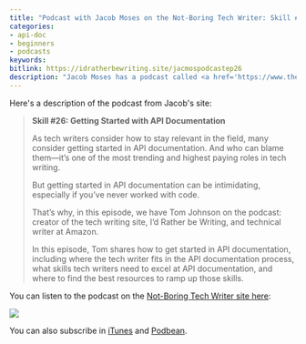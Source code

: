 ```yaml
---
title: "Podcast with Jacob Moses on the Not-Boring Tech Writer: Skill #26: Getting Started with API Documentation"
categories:
- api-doc
- beginners
- podcasts
keywords:
bitlink: https://idratherbewriting.site/jacmospodcastep26
description: "Jacob Moses has a podcast called <a href='https://www.thenotboringtechwriter.com'>The Not-Boring Tech Writer</a>. Recently, he interviewed me for an episode titled <a href='https://www.thenotboringtechwriter.com/blog/2019/9/30/skill-26'>Skill #26: Getting Started with API Documentation</a>."
---
```


Here's a description of the podcast from Jacob's site:

> **Skill #26: Getting Started with API Documentation**
>
> As tech writers consider how to stay relevant in the field, many consider getting started in API documentation. And who can blame them—it’s one of the most trending and highest paying roles in tech writing.
>
> But getting started in API documentation can be intimidating, especially if you’ve never worked with code.
>
> That’s why, in this episode, we have Tom Johnson on the podcast: creator of the tech writing site, I’d Rather be Writing, and technical writer at Amazon.
>
> In this episode, Tom shares how to get started in API documentation, including where the tech writer fits in the API documentation process, what skills tech writers need to excel at API documentation, and where to find the best resources to ramp up those skills.

You can listen to the podcast on the [Not-Boring Tech Writer site here](https://www.thenotboringtechwriter.com/blog/2019/9/30/skill-26):

<a href="https://www.thenotboringtechwriter.com/blog/2019/9/30/skill-26"><img src="https://idratherbewritingmedia.com/images/jacobmosespodcastepisode26.png"/></a>

You can also subscribe in [iTunes](https://podcasts.apple.com/us/podcast/the-not-boring-tech-writer/id1093182479) and [Podbean](https://jacobmoses.podbean.com/).

